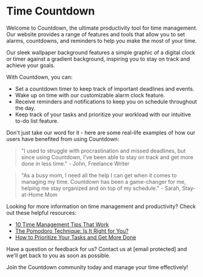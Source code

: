 <!--font:Montserrat-->

# Time Countdown

Welcome to Countdown, the ultimate productivity tool for time management. Our website provides a range of features and tools that allow you to set alarms, countdowns, and reminders to help you make the most of your time.

Our sleek wallpaper background features a simple graphic of a digital clock or timer against a gradient background, inspiring you to stay on track and achieve your goals.

With Countdown, you can:

- Set a countdown timer to keep track of important deadlines and events.
- Wake up on time with our customizable alarm clock feature.
- Receive reminders and notifications to keep you on schedule throughout the day.
- Keep track of your tasks and prioritize your workload with our intuitive to-do list feature.

Don't just take our word for it - here are some real-life examples of how our users have benefited from using Countdown:

> "I used to struggle with procrastination and missed deadlines, but since using Countdown, I've been able to stay on track and get more done in less time." - John, Freelance Writer

> "As a busy mom, I need all the help I can get when it comes to managing my time. Countdown has been a game-changer for me, helping me stay organized and on top of my schedule." - Sarah, Stay-at-Home Mom

Looking for more information on time management and productivity? Check out these helpful resources:

- [10 Time Management Tips That Work](#)
- [The Pomodoro Technique: Is It Right for You?](#)
- [How to Prioritize Your Tasks and Get More Done](#)

Have a question or feedback for us? Contact us at [email protected] and we'll get back to you as soon as possible.

Join the Countdown community today and manage your time effectively!

<!--

Write me content for website with wallpaper which alt text is:

"A wallpaper featuring a simple graphic of a digital clock or timer, with space for setting alarms and countdowns, set against a gradient background."

The name/title of the page should not be 1:1 copy of the alt text but rather a real content of the website which is using this wallpaper.

- Use markdown format 
- Start with heading
- Heading should be short and concise
- The content should look like a real website 
- The website should not be about the wallpaper, wallpaper is just a related background
- Heading should be contain work "wallpaper" or "background"
- Include real sections like references, contact, user stories, etc. use things relevant to the page purpose.
- Feel free to use structure like headings, bullets, numbering, blockquotes, paragraphs, horizontal lines, etc.
- You can use formatting like bold or _italic_
- You can include UTF-8 emojis
- Links should be only #hash anchors (and you can refer to the document itself)
- Do not include images


---


# "Countdown" - A Productivity Tool for Time Management

Welcome to Countdown, your ultimate productivity tool for time management. Our website is designed to help you make the most of your time by providing you with a range of features and tools that allow you to set alarms, countdowns, and reminders.

## Wallpaper Background

Our website features a sleek and modern wallpaper background that sets the tone for your productive day. The wallpaper features a simple graphic of a digital clock or timer, with space for setting alarms and countdowns, set against a gradient background. This wallpaper will inspire you to stay on track and achieve your goals.

## Features

Our website offers a range of features to help you manage your time effectively. These include:

- **Countdown Timer:** Set a countdown timer to keep track of important deadlines and events.
- **Alarm Clock:** Wake up on time with our customizable alarm clock feature.
- **Reminder Notifications:** Receive reminders and notifications to keep you on schedule throughout the day.
- **To-Do List:** Keep track of your tasks and prioritize your workload with our intuitive to-do list feature.

## User Stories

Don't just take our word for it - here are some real-life examples of how our users have benefited from using Countdown:

> "I used to struggle with procrastination and missed deadlines, but since using Countdown, I've been able to stay on track and get more done in less time." - John, Freelance Writer

> "As a busy mom, I need all the help I can get when it comes to managing my time. Countdown has been a game-changer for me, helping me stay organized and on top of my schedule." - Sarah, Stay-at-Home Mom

## References

Looking for more information on time management and productivity? Check out these helpful resources:

- [10 Time Management Tips That Work](#)
- [The Pomodoro Technique: Is It Right for You?](#)
- [How to Prioritize Your Tasks and Get More Done](#)

## Contact Us

Have a question or feedback for us? We'd love to hear from you! Contact us at [email protected] and we'll get back to you as soon as possible.

---

Join the Countdown community today and take control of your time!


---


Heading is too long, rewrite whole content.


---


# Boost Your Productivity with Countdown

Welcome to Countdown, the ultimate productivity tool for time management. Our website is designed to help you make the most of your time by providing a range of features and tools that allow you to set alarms, countdowns, and reminders.

Our sleek and modern wallpaper background sets the tone for your productive day. Featuring a simple graphic of a digital clock or timer against a gradient background, our wallpaper will inspire you to stay on track and achieve your goals.

With Countdown, you can:

- Set a countdown timer to keep track of important deadlines and events.
- Wake up on time with our customizable alarm clock feature.
- Receive reminders and notifications to keep you on schedule throughout the day.
- Keep track of your tasks and prioritize your workload with our intuitive to-do list feature.

But don't just take our word for it - here are some real-life examples of how our users have benefited from using Countdown:

> "I used to struggle with procrastination and missed deadlines, but since using Countdown, I've been able to stay on track and get more done in less time." - John, Freelance Writer

> "As a busy mom, I need all the help I can get when it comes to managing my time. Countdown has been a game-changer for me, helping me stay organized and on top of my schedule." - Sarah, Stay-at-Home Mom

Looking for more information on time management and productivity? Check out these helpful resources:

- [10 Time Management Tips That Work](#)
- [The Pomodoro Technique: Is It Right for You?](#)
- [How to Prioritize Your Tasks and Get More Done](#)

Have a question or feedback for us? We'd love to hear from you! Contact us at [email protected] and we'll get back to you as soon as possible.

Join the Countdown community today and take control of your time!


---


Heading is too long, rewrite whole content.


---


# Take Control of Your Time with Countdown

Welcome to Countdown, the ultimate productivity tool for time management. Our website is designed to help you make the most of your time by providing a range of features and tools that allow you to set alarms, countdowns, and reminders.

Our sleek and modern wallpaper background features a simple graphic of a digital clock or timer against a gradient background, inspiring you to stay on track and achieve your goals.

With Countdown, you can:

- Set a countdown timer to keep track of important deadlines and events.
- Wake up on time with our customizable alarm clock feature.
- Receive reminders and notifications to keep you on schedule throughout the day.
- Keep track of your tasks and prioritize your workload with our intuitive to-do list feature.

Don't just take our word for it - here are some real-life examples of how our users have benefited from using Countdown:

> "I used to struggle with procrastination and missed deadlines, but since using Countdown, I've been able to stay on track and get more done in less time." - John, Freelance Writer

> "As a busy mom, I need all the help I can get when it comes to managing my time. Countdown has been a game-changer for me, helping me stay organized and on top of my schedule." - Sarah, Stay-at-Home Mom

Looking for more information on time management and productivity? Check out these helpful resources:

- [10 Time Management Tips That Work](#)
- [The Pomodoro Technique: Is It Right for You?](#)
- [How to Prioritize Your Tasks and Get More Done](#)

Have a question or feedback for us? Contact us at [email protected] and we'll get back to you as soon as possible.

Join the Countdown community today and take control of your time!


---


Heading is too long, rewrite whole content.


---


# Manage Your Time Effectively with Countdown

Welcome to Countdown, the ultimate productivity tool for time management. Our website provides a range of features and tools that allow you to set alarms, countdowns, and reminders to help you make the most of your time.

Our sleek wallpaper background features a simple graphic of a digital clock or timer against a gradient background, inspiring you to stay on track and achieve your goals.

With Countdown, you can:

- Set a countdown timer to keep track of important deadlines and events.
- Wake up on time with our customizable alarm clock feature.
- Receive reminders and notifications to keep you on schedule throughout the day.
- Keep track of your tasks and prioritize your workload with our intuitive to-do list feature.

Don't just take our word for it - here are some real-life examples of how our users have benefited from using Countdown:

> "I used to struggle with procrastination and missed deadlines, but since using Countdown, I've been able to stay on track and get more done in less time." - John, Freelance Writer

> "As a busy mom, I need all the help I can get when it comes to managing my time. Countdown has been a game-changer for me, helping me stay organized and on top of my schedule." - Sarah, Stay-at-Home Mom

Looking for more information on time management and productivity? Check out these helpful resources:

- [10 Time Management Tips That Work](#)
- [The Pomodoro Technique: Is It Right for You?](#)
- [How to Prioritize Your Tasks and Get More Done](#)

Have a question or feedback for us? Contact us at [email protected] and we'll get back to you as soon as possible.

Join the Countdown community today and manage your time effectively!


---


Write me a Google font which is best fitting for the website.

Pick from the list:
- Dancing Script
- Playfair Display
- Lato
- Inter
- Alegreya
- Roboto
- Montserrat
- Futura
- Raleway
- Great Vibes
- Exo 2
- Poppins
- Orbitron
- Barlow Condensed
- IBM Plex Sans
- Open Sans
- Lobster


Write just the font name nothing else.


---


I recommend using "Montserrat" as the Google font for your website.

-->
